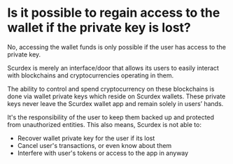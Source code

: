 # Is it possible to regain access to the wallet if the private key is lost?

No, accessing the wallet funds is only possible if the user has access to the private key.

Scurdex is merely an interface/door that allows its users to easily interact with blockchains and cryptocurrencies operating in them.

The ability to control and spend cryptocurrency on these blockchains is done via wallet private keys which reside on Scurdex wallets. These private keys never leave the Scurdex wallet app and remain solely in users’ hands.

It's the responsibility of the user to keep them backed up and protected from unauthorized entities. This also means, Scurdex is not able to:

- Recover wallet private key for the user if its lost
- Cancel user's transactions, or even know about them
- Interfere with user's tokens or access to the app in anyway
